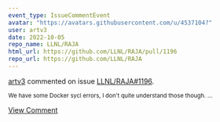 ```yaml
---
event_type: IssueCommentEvent
avatar: "https://avatars.githubusercontent.com/u/4537104?"
user: artv3
date: 2022-10-05
repo_name: LLNL/RAJA
html_url: https://github.com/LLNL/RAJA/pull/1196
repo_url: https://github.com/LLNL/RAJA
---
```


<a href='https://github.com/artv3' target='_blank'>artv3</a> commented on issue <a href='https://github.com/LLNL/RAJA/pull/1196' target='_blank'>LLNL/RAJA#1196</a>.

<small>We have some Docker sycl errors, I don't quite understand those though. ...</small>

<a href='https://github.com/LLNL/RAJA/pull/1196' target='_blank'>View Comment</a>
